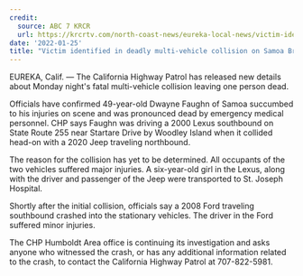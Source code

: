 ```yaml
---
credit:
  source: ABC 7 KRCR
  url: https://krcrtv.com/north-coast-news/eureka-local-news/victim-identified-in-deadly-multi-vehicle-collision-on-samoa-bridge
date: '2022-01-25'
title: "Victim identified in deadly multi-vehicle collision on Samoa Bridge"
---
```

EUREKA, Calif. — The California Highway Patrol has released new details about Monday night's fatal multi-vehicle collision leaving one person dead.

Officials have confirmed 49-year-old Dwayne Faughn of Samoa succumbed to his injuries on scene and was pronounced dead by emergency medical personnel. CHP says Faughn was driving a 2000 Lexus southbound on State Route 255 near Startare Drive by Woodley Island when it collided head-on with a 2020 Jeep traveling northbound.

The reason for the collision has yet to be determined. All occupants of the two vehicles suffered major injuries. A six-year-old girl in the Lexus, along with the driver and passenger of the Jeep were transported to St. Joseph Hospital.

Shortly after the initial collision, officials say a 2008 Ford traveling southbound crashed into the stationary vehicles. The driver in the Ford suffered minor injuries.

The CHP Humboldt Area office is continuing its investigation and asks anyone who witnessed the crash, or has any additional information related to the crash, to contact the California Highway Patrol at 707-822-5981.
